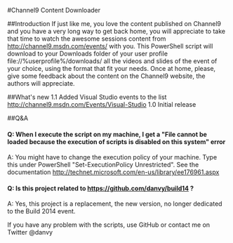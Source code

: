 #Channel9 Content Downloader

##Introduction
If just like me, you love the content published on Channel9 and you have a very long way to get back home, you will appreciate to take that time to watch the awesome sessions content from http://channel9.msdn.com/events/ with you.
This PowerShell script will download to your Downloads folder of your user profile file://%userprofile%/downloads/ all the videos and slides of the event of your choice, using the format that fit your needs.
Once at home, please, give some feedback about the content on the Channel9 website, the authors will appreciate.

##What's new
1.1 Added Visual Studio events to the list http://channel9.msdn.com/Events/Visual-Studio
1.0 Initial release

##Q&A
#### Q: When I execute the script on my machine, I get a "File cannot be loaded because the execution of scripts is disabled on this system" error
A: You might have to change the execution policy of your machine. Type this under PowerShell "Set-ExecutionPolicy Unrestricted". See the documentation http://technet.microsoft.com/en-us/library/ee176961.aspx
#### Q: Is this project related to https://github.com/danvy/build14 ?
A: Yes, this project is a replacement, the new version, no longer dedicated to the Build 2014 event.

If you have any problem with the scripts, use GitHub or contact me on Twitter @danvy
